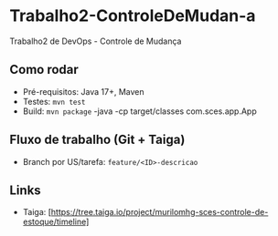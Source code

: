 # Trabalho2-ControleDeMudan-a
Trabalho2 de DevOps - Controle de Mudança

## Como rodar
- Pré-requisitos: Java 17+, Maven
- Testes: `mvn test`
- Build: `mvn package`
-java -cp target/classes com.sces.app.App

## Fluxo de trabalho (Git + Taiga)
- Branch por US/tarefa: `feature/<ID>-descricao`


## Links 
- Taiga: [https://tree.taiga.io/project/murilomhg-sces-controle-de-estoque/timeline]

